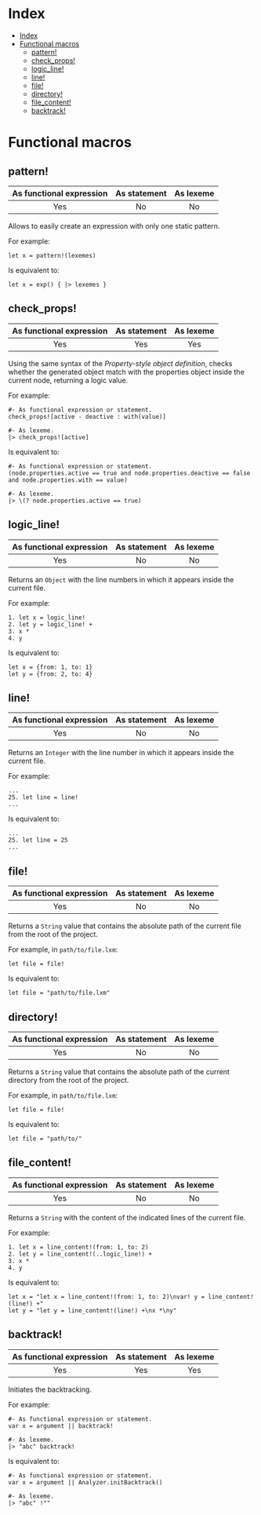 
# Index

- [Index](#Index)
- [Functional macros](#Functional-macros)
  - [pattern!](#pattern)
  - [check_props!](#check_props)
  - [logic_line!](#logic_line)
  - [line!](#line)
  - [file!](#file)
  - [directory!](#directory)
  - [file_content!](#file_content)
  - [backtrack!](#backtrack)

# Functional macros

## pattern!

| As functional expression | As statement | As lexeme |
|:------------------------:|:------------:|:---------:|
| Yes                      | No           | No        |

Allows to easily create an expression with only one static pattern.

For example:

```lexem
let x = pattern!(lexemes)
```

Is equivalent to:

```lexem
let x = exp() { |> lexemes }
```

## check_props!

| As functional expression | As statement | As lexeme |
|:------------------------:|:------------:|:---------:|
| Yes                      | Yes          | Yes       |

Using the same syntax of the _Property-style object definition_, checks whether the generated object match with the properties object inside the current node, returning a logic value.

For example:

```lexem
#- As functional expression or statement.
check_props![active - deactive : with(value)]

#- As lexeme.
|> check_props![active]
```

Is equivalent to:

```lexem
#- As functional expression or statement.
(node.properties.active == true and node.properties.deactive == false and node.properties.with == value)

#- As lexeme.
|> \(? node.properties.active == true)
```

## logic_line!

| As functional expression | As statement | As lexeme |
|:------------------------:|:------------:|:---------:|
| Yes                      | No           | No        |

Returns an `Object` with the line numbers in which it appears inside the current file.

For example:

```lexem
1. let x = logic_line!
2. let y = logic_line! +
3. x *
4. y
```

Is equivalent to:

```lexem
let x = {from: 1, to: 1}
let y = {from: 2, to: 4}
```

## line!

| As functional expression | As statement | As lexeme |
|:------------------------:|:------------:|:---------:|
| Yes                      | No           | No        |

Returns an `Integer` with the line number in which it appears inside the current file.

For example:

```lexem
...
25. let line = line!
...
```

Is equivalent to:

```lexem
...
25. let line = 25
...
```

## file!

| As functional expression | As statement | As lexeme |
|:------------------------:|:------------:|:---------:|
| Yes                      | No           | No        |

Returns a `String` value that contains the absolute path of the current file from the root of the project.

For example, in `path/to/file.lxm`:

```lexem
let file = file!
```

Is equivalent to:

```lexem
let file = "path/to/file.lxm"
```

## directory!

| As functional expression | As statement | As lexeme |
|:------------------------:|:------------:|:---------:|
| Yes                      | No           | No        |

Returns a `String` value that contains the absolute path of the current directory from the root of the project.

For example, in `path/to/file.lxm`:

```lexem
let file = file!
```

Is equivalent to:

```lexem
let file = "path/to/"
```

## file_content!

| As functional expression | As statement | As lexeme |
|:------------------------:|:------------:|:---------:|
| Yes                      | No           | No        |

Returns a `String` with the content of the indicated lines of the current file.

For example:

```lexem
1. let x = line_content!(from: 1, to: 2)
2. let y = line_content!(..logic_line!) +
3. x *
4. y
```

Is equivalent to:

```lexem
let x = "let x = line_content!(from: 1, to: 2)\nvar! y = line_content!(line!) +"
let y = "let y = line_content!(line!) +\nx *\ny"
```

## backtrack!

| As functional expression | As statement | As lexeme |
|:------------------------:|:------------:|:---------:|
| Yes                      | Yes          | Yes       |

Initiates the backtracking.

For example:

```lexem
#- As functional expression or statement.
var x = argument || backtrack!

#- As lexeme.
|> "abc" backtrack!
```

Is equivalent to:

```lexem
#- As functional expression or statement.
var x = argument || Analyzer.initBacktrack()

#- As lexeme.
|> "abc" !""
```
